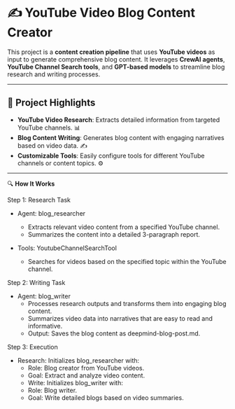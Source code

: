 # ✍️ YouTube Video Blog Content Creator

This project is a **content creation pipeline** that uses **YouTube videos** as input to generate comprehensive blog content. It leverages **CrewAI agents**, **YouTube Channel Search tools**, and **GPT-based models** to streamline blog research and writing processes.

---

## 🌟 Project Highlights

- **YouTube Video Research**: Extracts detailed information from targeted YouTube channels. 📊
- **Blog Content Writing**: Generates blog content with engaging narratives based on video data. ✍️
- **Customizable Tools**: Easily configure tools for different YouTube channels or content topics. ⚙️

---

🔍 **How It Works**

Step 1: Research Task

  - Agent: blog_researcher

      - Extracts relevant video content from a specified YouTube channel.
      - Summarizes the content into a detailed 3-paragraph report.

  - Tools: YoutubeChannelSearchTool
    
      - Searches for videos based on the specified topic within the YouTube channel.
        
Step 2: Writing Task

  - Agent: blog_writer
      - Processes research outputs and transforms them into engaging blog content.
      - Summarizes video data into narratives that are easy to read and informative.
      - Output: Saves the blog content as deepmind-blog-post.md.
        
Step 3: Execution

  - Research: Initializes blog_researcher with:
      - Role: Blog creator from YouTube videos.
      - Goal: Extract and analyze video content.
      - Write: Initializes blog_writer with:
      - Role: Blog writer.
      - Goal: Write detailed blogs based on video summaries.
